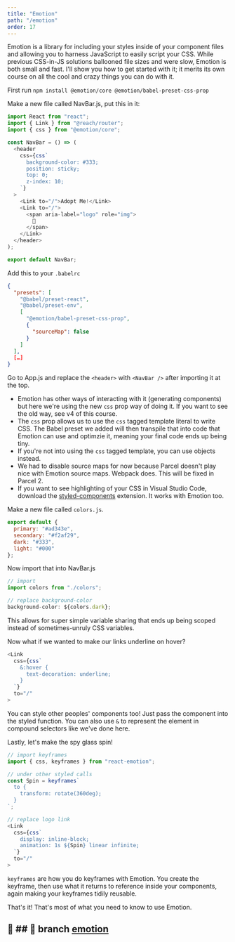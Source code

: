```yaml
---
title: "Emotion"
path: "/emotion"
order: 17
---
```


Emotion is a library for including your styles inside of your component files and allowing you to harness JavaScript to easily script your CSS. While previous CSS-in-JS solutions ballooned file sizes and were slow, Emotion is both small and fast. I'll show you how to get started with it; it merits its own course on all the cool and crazy things you can do with it.

First run `npm install @emotion/core @emotion/babel-preset-css-prop`

Make a new file called NavBar.js, put this in it:

```javascript
import React from "react";
import { Link } from "@reach/router";
import { css } from "@emotion/core";

const NavBar = () => (
  <header
    css={css`
      background-color: #333;
      position: sticky;
      top: 0;
      z-index: 10;
    `}
  >
    <Link to="/">Adopt Me!</Link>
    <Link to="/">
      <span aria-label="logo" role="img">
        🐩
      </span>
    </Link>
  </header>
);

export default NavBar;
```

Add this to your `.babelrc`

```json
{
  "presets": [
    "@babel/preset-react",
    "@babel/preset-env",
    [
      "@emotion/babel-preset-css-prop",
      {
        "sourceMap": false
      }
    ]
  ],
  […]
}

```

Go to App.js and replace the `<header>` with `<NavBar />` after importing it at the top.

- Emotion has other ways of interacting with it (generating components) but here we're using the new `css` prop way of doing it. If you want to see the old way, see v4 of this course.
- The `css` prop allows us to use the `css` tagged template literal to write CSS. The Babel preset we added will then transpile that into code that Emotion can use and optimzie it, meaning your final code ends up being tiny.
- If you're not into using the `css` tagged template, you can use objects instead.
- We had to disable source maps for now because Parcel doesn't play nice with Emotion source maps. Webpack does. This will be fixed in Parcel 2.
- If you want to see highlighting of your CSS in Visual Studio Code, download the [styled-components][sc] extension. It works with Emotion too.

Make a new file called `colors.js`.

```javascript
export default {
  primary: "#ad343e",
  secondary: "#f2af29",
  dark: "#333",
  light: "#000"
};
```

Now import that into NavBar.js

```javascript
// import
import colors from "./colors";

// replace background-color
background-color: ${colors.dark};
```

This allows for super simple variable sharing that ends up being scoped instead of sometimes-unruly CSS variables.

Now what if we wanted to make our links underline on hover?

```javascript
<Link
  css={css`
    &:hover {
      text-decoration: underline;
    }
  `}
  to="/"
>
```

You can style other peoples' components too! Just pass the component into the styled function. You can also use `&` to represent the element in compound selectors like we've done here.

Lastly, let's make the spy glass spin!

```javascript
// import keyframes
import { css, keyframes } from "react-emotion";

// under other styled calls
const Spin = keyframes`
  to {
    transform: rotate(360deg);
  }
`;

// replace logo link
<Link
  css={css`
    display: inline-block;
    animation: 1s ${Spin} linear infinite;
  `}
  to="/"
>
```

`keyframes` are how you do keyframes with Emotion. You create the keyframe, then use what it returns to reference inside your components, again making your keyframes tidily reusable.

That's it! That's most of what you need to know to use Emotion.

## 🌳 ## 🌳 branch [emotion](https://github.com/btholt/complete-intro-to-react-v5/tree/emotion)

[sc]: https://marketplace.visualstudio.com/items?itemName=mf.vscode-styled-components&WT.mc_id=react-github-brholt

